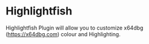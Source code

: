 # Highlightfish
Highlightfish Plugin will allow you to customize x64dbg (https://x64dbg.com) colour and Highlighting.

